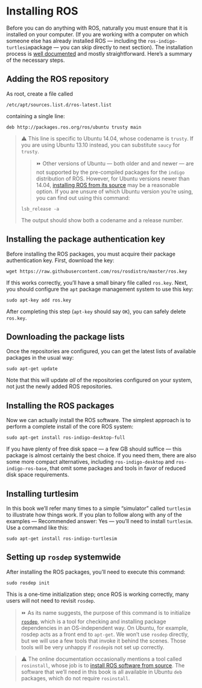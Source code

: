 # Installing ROS

Before you can do anything with ROS, naturally you must ensure that it is installed on your computer. (If you are working with a computer on which someone else has already
installed ROS — including the `ros-indigo-turtlesim`package — you can skip directly to next section). The installation process is [well documented](http://wiki.ros.org/ROS/Installation) and mostly straightforward. Here’s a summary of the necessary steps.

## Adding the ROS repository 

As root, create a file called
```
/etc/apt/sources.list.d/ros-latest.list
```
containing a single line:
```
deb http://packages.ros.org/ros/ubuntu trusty main
```

> :warning: This line is specific to Ubuntu 14.04, whose codename is `trusty`. If you are using Ubuntu 13.10 instead, you can substitute `saucy` for `trusty`.
>> :fast_forward: Other versions of Ubuntu — both older and and newer — are not supported by the pre-compiled packages for the `indigo` distribution of ROS. However, for Ubuntu versions newer than 14.04, [installing ROS from its source](http://wiki.ros.org/indigo/Installation/Source) may be a reasonable option.
> If you are unsure of which Ubuntu version you’re using, you can find out using this command:
> ``` 
> lsb_release -a
> ```
> The output should show both a codename and a release number.

## Installing the package authentication key

Before installing the ROS packages, you must acquire their package authentication key. First, download the key:
```
wget https://raw.githubusercontent.com/ros/rosdistro/master/ros.key
```
If this works correctly, you’ll have a small binary file called `ros.key`. Next, you should configure the `apt` package management system to use this key:
```
sudo apt-key add ros.key
```
After completing this step (`apt-key` should say `OK`), you can safely delete `ros.key`.

## Downloading the package lists

Once the repositories are configured, you can get the latest lists of available packages in the usual way:
```
sudo apt-get update
```
Note that this will update *all* of the repositories configured on your system, not just the newly added ROS repositories.

## Installing the ROS packages 

Now we can actually install the ROS software. The simplest approach is to perform a complete install of the core ROS system:
```
sudo apt-get install ros-indigo-desktop-full
```
If you have plenty of free disk space — a few GB should suffice — this package is almost certainly the best choice. If you need them, there are also some more compact alternatives, including `ros-indigo-desktop` and `ros-indigo-ros-base`, that omit some packages and tools in favor of reduced disk space requirements.

## Installing turtlesim 

In this book we’ll refer many times to a simple “simulator” called `turtlesim` to illustrate how things work. If you plan to follow along with any of the examples — Recommended answer: Yes — you’ll need to install `turtlesim`. Use a command like this:
```
sudo apt-get install ros-indigo-turtlesim
```

## Setting up `rosdep` systemwide 
After installing the ROS packages, you’ll need to execute this command:
```
sudo rosdep init
```
This is a one-time initialization step; once ROS is working correctly, many users will not need to revisit `rosdep`.

> :fast_forward: As its name suggests, the purpose of this command is to initialize [`rosdep`](http://wiki.ros.org/rosdep), which is a tool for checking and installing package dependencies in an OS-independent way. On Ubuntu, for example, rosdep acts as a front end to `apt-get`. We won’t use `rosdep` directly, but we will use a few tools that invoke it behind the scenes. Those tools will be very unhappy if `rosdep`is not set up correctly.

> :warning: The online documentation occasionally mentions a tool called `rosinstall`, whose job is to [install ROS software from source](http://wiki.ros.org/rosinstall). The software that we’ll need in this book is all available in Ubuntu `deb` packages, which do not require `rosinstall`.

